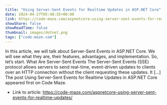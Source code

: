 ```yaml
---
title: "Using Server-Sent Events for Realtime Updates in ASP.NET Core"
date: 2024-04-27T05:48:55+00:00
link: https://code-maze.com/aspnetcore-using-server-sent-events-for-realtime-updates/
showShare: false
showReadTime: false
thumbnail: images/dotnet.png
tags: ["code-maze.com"]
---
```

In this article, we will talk about Server-Sent Events in ASP.NET Core. We will see what they are, their features, advantages, and implementation. So, let’s start. What Are Server-Sent Events The Server-Sent Events (SSE) protocol allows servers to send real-time, event-driven updates to clients over an HTTP connection without the client requesting these updates. It […]
The post Using Server-Sent Events for Realtime Updates in ASP.NET Core appeared first on Code Maze.

- Link to article: https://code-maze.com/aspnetcore-using-server-sent-events-for-realtime-updates/